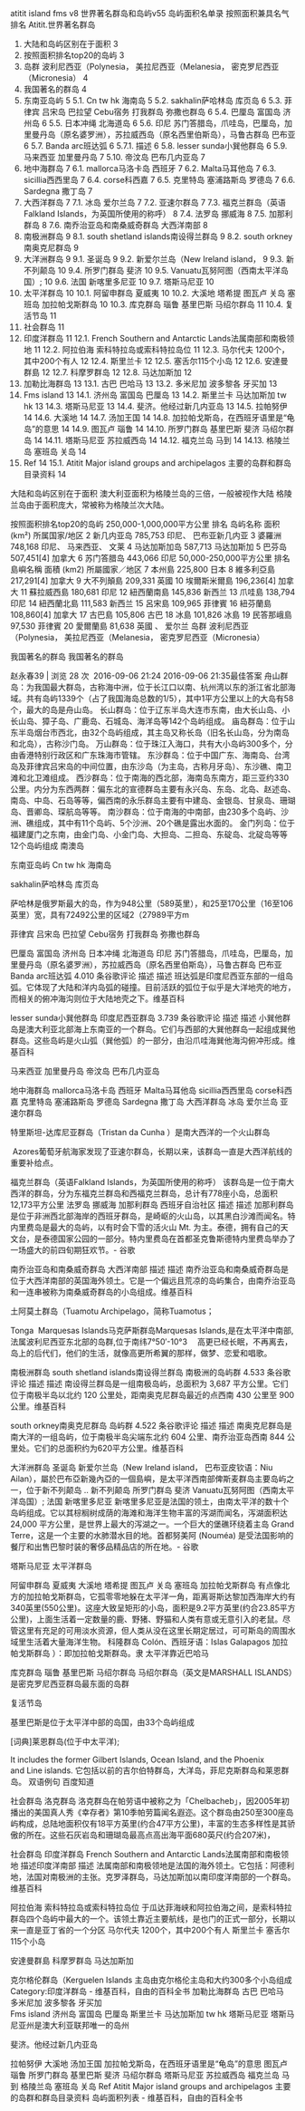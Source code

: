 atitit island fms v8 世界著名群岛和岛屿v55 岛屿面积名单录
按照面积兼具名气排名
Atitit.世界著名群岛

1. 大陆和岛屿区别在于面积	3
2. 按照面积排名top20的岛屿	3
3. 岛群 波利尼西亚（Polynesia， 美拉尼西亚（Melanesia， 密克罗尼西亚（Micronesia）	4
4. 我国著名的群岛	4
5. 东南亚岛屿	5
5.1. Cn tw hk 海南岛	5
5.2. sakhalin萨哈林岛 库页岛	6
5.3. 菲律宾 吕宋岛 巴拉望 Cebu宿务 打我群岛 弥撒也群岛	6
5.4. 巴厘岛 富国岛 济州岛	6
5.5. 日本冲绳    北海道岛	6
5.6. 印尼 苏门答腊岛，爪哇岛，巴厘岛，加里曼丹岛（原名婆罗洲），苏拉威西岛（原名西里伯斯岛），马鲁古群岛 巴布亚	6
5.7. Banda arc班达弧	6
5.7.1. 描述	6
5.8. lesser sunda小巽他群岛	6
5.9. 马来西亚 加里曼丹岛	7
5.10. 帝汶岛 巴布几内亚岛	7
6. 地中海群岛	7
6.1. mallorca马洛卡岛 西班牙	7
6.2. Malta马耳他岛	7
6.3. sicillia西西里岛	7
6.4. corse科西嘉	7
6.5. 克里特岛  塞浦路斯岛 罗德岛	7
6.6. Sardegna   撒丁岛	7
7. 大西洋群岛	7
7.1. 冰岛 爱尔兰岛	7
7.2. 亚速尔群岛	7
7.3. 福克兰群岛（英语Falkland Islands，为英国所使用的称呼）	8
7.4. 法罗岛 挪威海	8
7.5. 加那利群岛	8
7.6. 南乔治亚岛和南桑威奇群岛 大西洋南部	8
8. 南极洲群岛	9
8.1. south shetland islands南设得兰群岛	9
8.2. south orkney南奥克尼群岛	9
9. 大洋洲群岛	9
9.1. 圣诞岛	9
9.2. 新爱尔兰岛（New Ireland island，	9
9.3. 新不列颠岛	10
9.4. 所罗门群岛  斐济	10
9.5. Vanuatu瓦努阿图（西南太平洋岛国）;	10
9.6. 法国 新喀里多尼亚	10
9.7. 塔斯马尼亚	10
10. 太平洋群岛	10
10.1. 阿留申群岛  夏威夷	10
10.2. 大溪地 塔希提 图瓦卢 关岛 塞班岛   加拉帕戈斯群岛	10
10.3. 库克群岛  瑙鲁 基里巴斯 马绍尔群岛	11
10.4. 复活节岛	11
11. 社会群岛	11
12. 印度洋群岛	11
12.1. French Southern and Antarctic Lands法属南部和南极领地	11
12.2. 阿拉伯海 索科特拉岛或索科特拉岛位	11
12.3. 马尔代夫 1200个，其中200个有人	12
12.4. 斯里兰卡	12
12.5. 塞舌尔115个小岛	12
12.6. 安達曼群島	12
12.7. 科摩罗群岛	12
12.8. 马达加斯加	12
13. 加勒比海群岛	13
13.1. 古巴 巴哈马	13
13.2. 多米尼加 波多黎各 牙买加	13
14. Fms island	13
14.1. 济州岛 富国岛 巴厘岛	13
14.2. 斯里兰卡 马达加斯加 tw hk	13
14.3. 塔斯马尼亚	13
14.4. 斐济。他经过新几内亚岛	13
14.5. 拉帕努伊	14
14.6. 大溪地	14
14.7. 汤加王国	14
14.8. 加拉帕戈斯岛，在西班牙语里是“龟岛”的意思	14
14.9. 图瓦卢 瑙鲁	14
14.10. 所罗门群岛 基里巴斯 斐济 马绍尔群岛	14
14.11. 塔斯马尼亚  苏拉威西岛	14
14.12. 福克兰岛 马到	14
14.13. 格陵兰岛 塞班岛 关岛	14
15. Ref	14
15.1. Atitit Major island groups and archipelagos 主要的岛群和群岛目录资料	14






大陆和岛屿区别在于面积
澳大利亚面积为格陵兰岛的三倍，一般被视作大陆
格陵兰岛由于面积庞大，常被称为格陵兰次大陆。

按照面积排名top20的岛屿
250,000-1,000,000平方公里
排名	岛屿名称	面积
(km²)	所属国家/地区
2	新几内亚岛	785,753	 印尼、 巴布亚新几内亚
3	婆羅洲	748,168	 印尼、 马来西亚、 文莱
4	马达加斯加岛	587,713	 马达加斯加
5	巴芬岛	507,451[4]	 加拿大
6	苏门答腊岛	443,066	 印尼
50,000-250,000平方公里
排名	島嶼名稱	面積
(km2)	所屬國家／地区
7	本州島	225,800	 日本
8	維多利亞島	217,291[4]	 加拿大
9	大不列顛島	209,331	 英國
10	埃爾斯米爾島	196,236[4]	 加拿大
11	蘇拉威西島	180,681	 印尼
12	紐西蘭南島	145,836	 新西兰
13	爪哇島	138,794	 印尼
14	紐西蘭北島	111,583	 新西兰
15	呂宋島	109,965	 菲律賓
16	紐芬蘭島	108,860[4]	 加拿大
17	古巴島	105,806	 古巴
18	冰島	101,826	 冰島
19	民答那峨島	97,530	 菲律賓
20	愛爾蘭島	81,638	 英國 、 爱尔兰
岛群 波利尼西亚（Polynesia， 美拉尼西亚（Melanesia， 密克罗尼西亚（Micronesia）

我国著名的群岛
我国著名的群岛

赵永春39 | 浏览 28 次  2016-09-06 21:24
2016-09-06 21:35最佳答案
舟山群岛：为我国最大群岛，古称海中洲，位于长江口以南、杭州湾以东的浙江省北部海域。共有岛屿1339个（占了我国海岛总数的1/5），其中1平方公里以上的大岛有58个，最大的岛是舟山岛。
长山群岛：位于辽东半岛大连市东南，由大长山岛、小长山岛、獐子岛、广鹿岛、石城岛、海洋岛等142个岛屿组成。
庙岛群岛：位于山东半岛烟台市西北，由32个岛屿组成，其主岛又称长岛（旧名长山岛，分为南岛和北岛），古称沙门岛。
万山群岛：位于珠江入海口，共有大小岛屿300多个，分由香港特别行政区和广东珠海市管辖。
东沙群岛：位于中国广东、海南岛、台湾岛及菲律宾吕宋岛的中间位置，由东沙岛（为主岛，古称月牙岛）、东沙礁、南卫滩和北卫滩组成。
西沙群岛：位于南海的西北部，海南岛东南方，距三亚约330公里。内分为东西两群：偏东北的宣德群岛主要有永兴岛、东岛、北岛、赵述岛、南岛、中岛、石岛等等，偏西南的永乐群岛主要有中建岛、金银岛、甘泉岛、珊瑚岛、晋卿岛、琛航岛等等。
南沙群岛：位于南海的中南部，由230多个岛屿、沙洲、礁组成，其中有11个岛屿、5个沙洲、20个礁是露出水面的。
金门列岛：位于福建厦门之东南，由金门岛、小金门岛、大担岛、二担岛、东碇岛、北碇岛等等12个岛屿组成
南澳岛



东南亚岛屿
Cn tw hk 海南岛
 
sakhalin萨哈林岛 库页岛 
 



萨哈林是俄罗斯最大的岛，作为948公里（589英里），和25至170公里（16至106英里）宽，具有72492公里的区域2（27989平方m

菲律宾 吕宋岛 巴拉望 Cebu宿务 打我群岛 弥撒也群岛

巴厘岛 富国岛 济州岛 
日本冲绳    北海道岛
印尼 苏门答腊岛，爪哇岛，巴厘岛，加里曼丹岛（原名婆罗洲），苏拉威西岛（原名西里伯斯岛），马鲁古群岛 巴布亚 
Banda arc班达弧
4.010 条谷歌评论
描述
描述
班达弧是印度尼西亚东部的一组岛弧。它体现了大陆和洋内岛弧的碰撞。目前活跃的弧位于似乎是大洋地壳的地方，而相关的俯冲海沟则位于大陆地壳之下。维基百科

lesser sunda小巽他群岛
印度尼西亚群岛
3.739 条谷歌评论
描述
描述
小巽他群岛是澳大利亚北部海上东南亚的一个群岛。它们与西部的大巽他群岛一起组成巽他群岛。这些岛屿是火山弧（巽他弧）的一部分，由沿爪哇海巽他海沟俯冲形成。维基百科

马来西亚 加里曼丹岛
帝汶岛 巴布几内亚岛

地中海群岛
mallorca马洛卡岛 西班牙
  Malta马耳他岛
sicillia西西里岛
 corse科西嘉
克里特岛  塞浦路斯岛 罗德岛
 Sardegna   撒丁岛
 大西洋群岛
冰岛 爱尔兰岛 
亚速尔群岛

特里斯坦-达库尼亚群岛（Tristan da Cunha ）是南大西洋的一个火山群岛


 Azores葡萄牙航海家发现了亚速尔群岛，长期以来，该群岛一直是大西洋航线的重要补给点。

福克兰群岛（英语Falkland Islands，为英国所使用的称呼）
该群岛是一位于南大西洋的群岛，分为东福克兰群岛和西福克兰群岛，总计有778座小岛，总面积12,173平方公里
法罗岛 挪威海
加那利群岛
西班牙自治社区
描述
描述
加那利群岛是位于非洲西北部海岸的西班牙群岛，是崎岖的火山岛，以其黑白沙滩而闻名。特内里费岛是最大的岛屿，以有时会下雪的活火山 Mt. 为主。泰德，拥有自己的天文台，是泰德国家公园的一部分。特内里费岛在首都圣克鲁斯德特内里费岛举办了一场盛大的前四旬期狂欢节。- 谷歌

南乔治亚岛和南桑威奇群岛 大西洋南部
描述
描述
南乔治亚岛和南桑威奇群岛是位于大西洋南部的英国海外领土。它是一个偏远且荒凉的岛屿集合，由南乔治亚岛和一连串被称为南桑威奇群岛的小岛组成。维基百科



土阿莫土群岛（Tuamotu Archipelago，简称Tuamotus；

Tonga
 Marquesas Islands马克萨斯群岛Marquesas Islands,是在太平洋中南部,法属波利尼西亚东北部的岛群,位于南纬7°50′-10°3
　高更已经长眠，不再离去，岛上的后代们，他们的生活，就像高更所希翼的那样，做梦、恋爱和唱歌。


南极洲群岛
south shetland islands南设得兰群岛
南极洲的岛屿群
4.533 条谷歌评论
描述
描述
南设得兰群岛是一组南极岛屿，总面积为 3,687 平方公里。它们位于南极半岛以北约 120 公里处，距南奥克尼群岛最近的点西南 430 公里至 900 公里。维基百科

south orkney南奥克尼群岛
岛屿群
4.522 条谷歌评论
描述
描述
南奥克尼群岛是南大洋的一组岛屿，位于南极半岛尖端东北约 604 公里、南乔治亚岛西南 844 公里处。它们的总面积约为620平方公里。维基百科

大洋洲群岛
圣诞岛
新爱尔兰岛（New Ireland island，
巴布亚皮钦语：Niu Ailan），屬於巴布亞新幾內亞的一個島嶼，是太平洋西南部俾斯麦群岛主要岛屿之一，位于新不列颠岛 ..
新不列颠岛
所罗门群岛  斐济
  Vanuatu瓦努阿图（西南太平洋岛国）; 
 法国 新喀里多尼亚
 新喀里多尼亚是法国的领土，由南太平洋的数十个岛屿组成。它以其棕榈树成荫的海滩和海洋生物丰富的泻湖而闻名，泻湖面积达 24,000 平方公里，是世界上最大的泻湖之一。一个巨大的堡礁环绕着主岛 Grand Terre，这是一个主要的水肺潜水目的地。首都努美阿 (Nouméa) 是受法国影响的餐厅和出售巴黎时装的奢侈品精品店的所在地。- 谷歌

塔斯马尼亚
太平洋群岛

阿留申群岛  夏威夷
大溪地 塔希提 图瓦卢 关岛 塞班岛   加拉帕戈斯群岛
有点像北方的加拉帕戈斯群岛，它孤零零地躲在太平洋一角，距离哥斯达黎加西海岸大约有340英里(550公里)。这座大致呈矩形的小岛，面积是9.2平方英里(约合23.85平方公里)，上面生活着一定数量的鹿、野猪、野猫和人类有意或无意引入的老鼠。尽管这里有充足的可用淡水资源，但人类从没在这里长期定居过，可可斯岛的周围水域里生活着大量海洋生物。
科隆群岛 Colón、西班牙语：Islas Galapagos 加拉帕戈斯群岛
）：即加拉帕戈斯群岛。隶
太平洋靠近巴哈马

 
库克群岛  瑙鲁 基里巴斯 马绍尔群岛
马绍尔群岛（英文是MARSHALL ISLANDS）是密克罗尼西亚群岛最东面的岛群

复活节岛

基里巴斯是位于太平洋中部的岛国，由33个岛屿组成

[词典]莱恩群岛(位于中太平洋);

It includes the former Gilbert Islands, Ocean Island, and the Phoenix and Line islands.
它包括以前的吉尔伯特群岛，大洋岛，菲尼克斯群岛和莱恩群岛。
双语例句 百度知道

社会群岛
洛克群岛
洛克群岛在帕劳语中被称之为「Chelbacheb」，因2005年初播出的美国真人秀《幸存者》第10季帕劳篇闻名遐迩。这个群岛由250至300座岛屿构成，总陆地面积仅有18平方英里(约合47平方公里)，丰富的生态多样性是其骄傲的所在。这些石灰岩岛和珊瑚岛最高点高出海平面680英尺(约合207米)，

社会群岛
印度洋群岛
French Southern and Antarctic Lands法属南部和南极领地 
描述印度洋南部
描述
法属南部和南极领地是法国的海外领土。它包括：阿德利地，法国对南极洲的主张。克罗泽群岛，马达加斯加以南印度洋南部的一个群岛。维基百科

阿拉伯海 索科特拉岛或索科特拉岛位
于瓜达菲海峡和阿拉伯海之间，是索科特拉群岛四个岛屿中最大的一个。该领土靠近主要航线，是也门的正式一部分，长期以来一直是亚丁省的一个分区
马尔代夫 1200个，其中200个有人
斯里兰卡
塞舌尔115个小岛

安達曼群島
科摩罗群岛
马达加斯加

克尔格伦群岛（Kerguelen Islands
主岛由克尔格伦主岛和大约300多个小岛组成
Category:印度洋群岛 - 维基百科，自由的百科全书
加勒比海群岛
古巴 巴哈马  
多米尼加 波多黎各 牙买加  
Fms island
济州岛 富国岛 巴厘岛
斯里兰卡 马达加斯加 tw hk 
塔斯马尼亚
塔斯马尼亚州是澳大利亚联邦唯一的岛州

斐济。他经过新几内亚岛

拉帕努伊
大溪地
汤加王国
加拉帕戈斯岛，在西班牙语里是“龟岛”的意思
图瓦卢 瑙鲁
所罗门群岛 基里巴斯 斐济 马绍尔群岛
塔斯马尼亚  苏拉威西岛
福克兰岛 马到
格陵兰岛 塞班岛 关岛
Ref
Atitit Major island groups and archipelagos 主要的岛群和群岛目录资料
岛屿面积列表 - 维基百科，自由的百科全书





